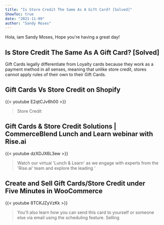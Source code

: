 ```yaml
---
title: "Is Store Credit The Same As A Gift Card? [Solved]"
ShowToc: true 
date: "2021-11-09"
author: "Sandy Moses" 
---
```


Hola, iam Sandy Moses, Hope you're having a great day!
## Is Store Credit The Same As A Gift Card? [Solved]
Gift Cards legally differentiate from Loyalty cards because they work as a payment method in all senses, meaning that unlike store credit, stores cannot apply rules of their own to their Gift Cards.

## Gift Cards Vs Store Credit on Shopify
{{< youtube E2qtCJv6h00 >}}
>Store Credit

## Gift Cards & Store Credit Solutions | CommerceBlend Lunch and Learn webinar with Rise.ai
{{< youtube dzXDJX6L3ew >}}
>Watch our virtual 'Lunch & Learn' as we engage with experts from the 'Rise.ai' team and explore the leading '

## Create and Sell Gift Cards/Store Credit under Five Minutes in WooCommerce
{{< youtube 8TCKJZyVzKk >}}
>You'll also learn how you can send this card to yourself or someone else via email using the scheduling feature. Selling 

